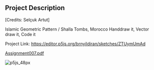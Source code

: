 ## Project Description
[Credits: Selçuk Artut]

Islamic Geometric Pattern / Shalla Tombs, Morocco
Handdraw it, Vector draw it, Code it

Project Link: https://editor.p5js.org/brnyildiran/sketches/ZTUymUmAd

[Assignment007.pdf](https://github.com/brnyildiran/VA345_Creative_Coding/files/10499696/Assignment007.pdf)

![p5js_48px](https://user-images.githubusercontent.com/78401458/214577118-20650a6d-6cd3-4e9a-8dd7-c526d4653ad0.png)
